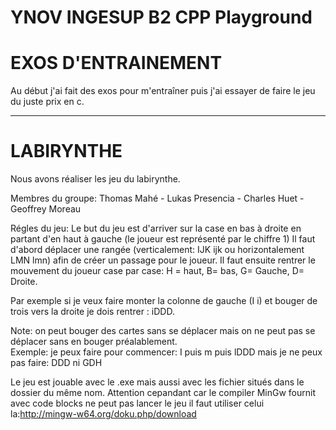 # YNOV INGESUP B2 CPP Playground 

# EXOS D'ENTRAINEMENT
Au début j'ai fait des exos pour m'entraîner puis j'ai essayer de faire le jeu du juste prix en c.

------------------------------------------------------------------------------------------------------------------------------------------
 # LABIRYNTHE
Nous avons réaliser les jeu du labirynthe.

Membres du groupe: Thomas Mahé - Lukas Presencia - Charles Huet - Geoffrey Moreau

Régles du jeu:
Le but du jeu est d'arriver sur la case en bas à droite en partant d'en haut à gauche (le joueur est représenté par le chiffre 1)
Il faut d'abord déplacer une rangée (verticalement: IJK ijk ou horizontalement LMN lmn)  afin de créer un passage pour le joueur.
Il faut ensuite rentrer le mouvement du joueur case par case: H = haut, B= bas, G= Gauche, D= Droite.

Par exemple si je veux faire monter la colonne de gauche (I i) et bouger de trois vers la droite je dois rentrer : iDDD.

Note: on peut bouger des cartes sans se déplacer mais on ne peut pas se déplacer sans en bouger préalablement.                        
Exemple: je peux faire pour commencer: I puis m puis lDDD mais je ne peux pas faire: DDD ni GDH
                              
 Le jeu est jouable avec le .exe mais aussi avec les fichier situés dans le dossier du même nom.
 Attention cepandant car le compiler MinGw fournit avec code blocks ne peut pas lancer le jeu il faut utiliser celui la:http://mingw-w64.org/doku.php/download
